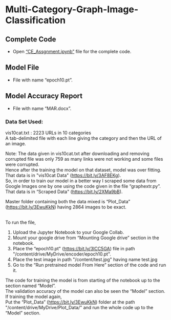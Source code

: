 # Multi-Category-Graph-Image-Classification

## Complete Code
- Open [“CE_Assgnment.ipynb”](CE_Assgnment.ipynb) file for the complete code.
## Model File
- File with name “epoch10.pt”.
## Model Accuracy Report 
- File with name “MAR.docx”.

### Data Set Used:
vis10cat.txt : 2223 URLs in 10 categories <br> A tab-delimited file with each line giving the category and then the URL of an image.

Note: The data given in vis10cat.txt after downloading and removing corrupted file was only 759 as many links were not working and some files were corrupted.<br>
Hence after the training the model on that dataset, model was over fitting.<br>
That data is in "vis10cat Data" (https://bit.ly/3AF8EKg).<br>
So, in order to train our model in a better way I scraped some data from Google Images one by one using the code given in the file “graphextr.py”.<br>
That data is in “Scraped Data" (https://bit.ly/2XMa9bB).<br>

Master folder containing both the data mixed is “Plot_Data” (https://bit.ly/3EwuKkN) having 2864 images to be exact.<br><br>

To run the file,
1.	Upload the Jupyter Notebook to your Google Collab.
2.	Mount your google drive from “Mounting Google drive” section in the notebook.
3.	Place the “epoch10.pt" (https://bit.ly/3lCC5GA) file in path "/content/drive/MyDrive/encoder/epoch10.pt".
4.	Place the test image in path "/content/test.jpg" having name test.jpg
5.	Go to the “Run pretrained model From Here” section of the code and run it.

The code for training the model is from starting of the notebook up to the section named “Model”.<br>
The validation accuracy of the model can also be seen the “Model” section.<br>
If training the model again,<br>
Put the “Plot_Data” (https://bit.ly/3EwuKkN) folder at the path "/content/drive/MyDrive/Plot_Data/" and run the whole code up to the “Model” section.<br>
